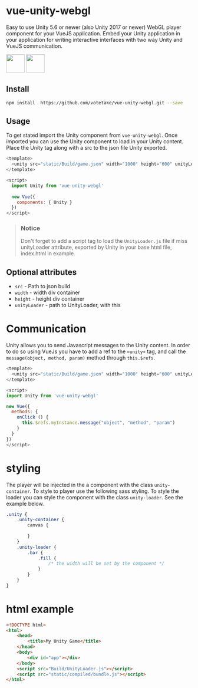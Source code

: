 # vue-unity-webgl

Easy to use Unity 5.6 or newer (also Unity 2017 or newer)  WebGL player component for your VueJS application. Embed your Unity application in your application for writing interactive interfaces with two way Unity and VueJS communication.

<img src="https://vuejs.org/images/logo.png" height="50px"/> <img src="https://upload.wikimedia.org/wikipedia/commons/8/8a/Official_unity_logo.png" height="50px"/>

## Install

```Bash
npm install  https://github.com/votetake/vue-unity-webgl.git --save
```

## Usage
To get stated import the Unity component from `vue-unity-webgl`. Once imported you can use the Unity component to load in your Unity content. Place the Unity tag along with a src to the json file Unity exported.

```js
<template>
  <unity src="static/Build/game.json" width="1000" height="600" unityLoader="static/Build/UnityLoader.js"></unity>  
</template>

<script>
  import Unity from 'vue-unity-webgl'
  
  new Vue({
    components: { Unity }
  })
</script>
```
> ### Notice
> Don't forget to add a script tag to load the `UnityLoader.js` file if miss unityLoader attribute, exported by Unity in your base html file, index.html in example.



## Optional attributes

* `src` - Path to json build
* `width` - width div container
* `height` - height div container
* `unityLoader` - path to UnityLoader, with this


# Communication
Unity allows you to send Javascript messages to the Unity content. In order to do so using VueJs you have to add a ref to the `<unity>` tag, and call the `message(object, method, param)` method through `this.$refs`.

```js
<template>
  <unity src="static/Build/game.json" width="1000" height="600" unityLoader="static/Build/UnityLoader.js" ref="myInstance"></unity>  
</template>

<script>
import Unity from 'vue-unity-webgl'

new Vue({
  methods: {
    onClick () {
      this.$refs.myInstance.message("object", "method", "param")
    }
  }
})
</script>
```

# styling
The player will be injected in the a component with the class `unity-container`. To style to player use the following sass styling. To style the loader you can style the component with the class `unity-loader`. See the example below.

```scss
.unity {
    .unity-container {
        canvas {
            
        }
    }
    .unity-loader {
        .bar {
            .fill {
                /* the width will be set by the component */
            }
        }
    }
}
```

# html example
```html
<!DOCTYPE html>
<html>
    <head>
        <title>My Unity Game</title>
    </head>
    <body>
        <div id="app"></div>
    </body>
    <script src="Build/UnityLoader.js"></script>
    <script src="static/compiled/bundle.js"></script>
</html>
```